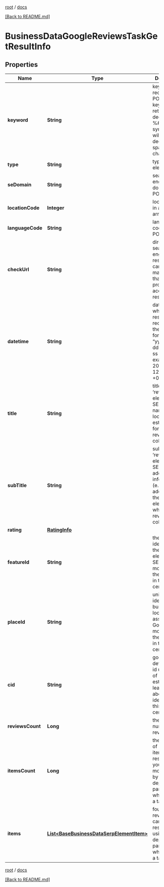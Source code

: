 [root](./../ "root") / [docs](./ "docs")

[[Back to README.md]](./../README.md "[Back to README.md]")

# BusinessDataGoogleReviewsTaskGetResultInfo

## Properties

| Name | Type | Description | Notes |
|------------ | ------------- | ------------- | -------------|
|**keyword** | **String** | keyword received in a POST array keyword is returned with decoded %## (plus symbol ‘+’ will be decoded to a space character) |  [optional] |
|**type** | **String** | type of element |  [optional] |
|**seDomain** | **String** | search engine domain in a POST array |  [optional] |
|**locationCode** | **Integer** | location code in a POST array |  [optional] |
|**languageCode** | **String** | language code in a POST array |  [optional] |
|**checkUrl** | **String** | direct URL to search engine results you can use it to make sure that we provided accurate results |  [optional] |
|**datetime** | **String** | date and time when the result was received in the UTC format: “yyyy-mm-dd hh-mm-ss +00:00” example: 2019-11-15 12:57:46 +00:00 |  [optional] |
|**title** | **String** | title of the ‘reviews’ element in SERP the name of the local establishment for which the reviews are collected |  [optional] |
|**subTitle** | **String** | subtitle of the ‘reviews’ element in SERP additional information (e.g., address) on the ‘reviews’ element for which the reviews are collected |  [optional] |
|**rating** | [**RatingInfo**](RatingInfo.md) |  |  [optional] |
|**featureId** | **String** | the unique identifier of the ‘reviews’ element in SERP learn more about the identifier in this help center article |  [optional] |
|**placeId** | **String** | unique identifier of a business location assigned by Google learn more about the identifier in this help center article |  [optional] |
|**cid** | **String** | google-defined client id unique id of a local establishment learn more about the identifier in this help center article |  [optional] |
|**reviewsCount** | **Long** | the total number of reviews |  [optional] |
|**itemsCount** | **Long** | the number of reviews items in the results array you can get more results by using the depth parameter when setting a task |  [optional] |
|**items** | [**List&lt;BaseBusinessDataSerpElementItem&gt;**](BaseBusinessDataSerpElementItem.md) | found reviews you can get more results by using the depth parameter when setting a task |  [optional] |

[root](./../ "root") / [docs](./ "docs")

[[Back to README.md]](./../README.md "[Back to README.md]")